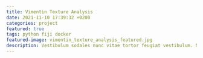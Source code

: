 ```yaml
---
title: Vimentin Texture Analysis
date: 2021-11-10 17:39:32 +0200
categories: project
featured: true
tags: python fiji docker
featured-image: vimentin_texture_analysis_featured.jpg
description: Vestibulum sodales nunc vitae tortor feugiat vestibulum. Nulla sodales nisi nec lacus pharetra maximus. Maecenas metus dui, semper eu porta vitae, mollis a neque. Fusce sed ante lacus. Vestibulum euismod sit amet ligula convallis malesuada. Nulla quam nibh, accumsan ac sodales porttitor, molestie ut augue.
---
```

